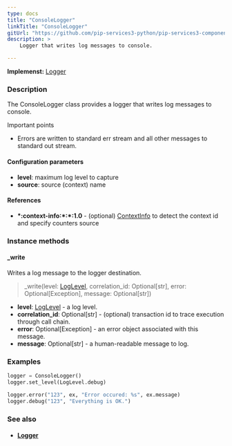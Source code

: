 ```yaml
---
type: docs
title: "ConsoleLogger"
linkTitle: "ConsoleLogger"
gitUrl: "https://github.com/pip-services3-python/pip-services3-components-python"
description: >
    Logger that writes log messages to console.

---
```


**Implemenst:** [Logger](../logger)

### Description

The  ConsoleLogger class provides a logger that writes log messages to console.

Important points

- Errors are written to standard err stream and all other messages to standard out stream.

#### Configuration parameters
- **level**: maximum log level to capture
- **source**: source (context) name

#### References
- **\*:context-info:\*:\*:1.0** - (optional) [ContextInfo](../../info/context_info) to detect the context id and specify counters source


### Instance methods

#### _write
Writes a log message to the logger destination.

> _write(level: [LogLevel](../log_level), correlation_id: Optional[str], error: Optional[Exception], message: Optional[str])

- **level**: [LogLevel](../log_level) - a log level.
- **correlation_id**: Optional[str] - (optional) transaction id to trace execution through call chain.
- **error**: Optional[Exception] - an error object associated with this message.
- **message**: Optional[str] - a human-readable message to log.

### Examples

```python
logger = ConsoleLogger()
logger.set_level(LogLevel.debug)

logger.error("123", ex, "Error occured: %s", ex.message)
logger.debug("123", "Everything is OK.")
```

### See also
- #### [Logger](../logger)
